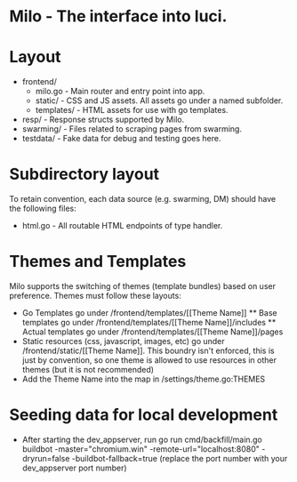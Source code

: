 # Milo - The interface into luci.

# Layout
* frontend/
  * milo.go - Main router and entry point into app.
  * static/ - CSS and JS assets.  All assets go under a named subfolder.
  * templates/ - HTML assets for use with go templates.
* resp/ - Response structs supported by Milo.
* swarming/ - Files related to scraping pages from swarming.
* testdata/ - Fake data for debug and testing goes here.

# Subdirectory layout
To retain convention, each data source (e.g. swarming, DM) should have the following files:
* html.go - All routable HTML endpoints of type handler.

# Themes and Templates
Milo supports the switching of themes (template bundles) based on user
preference.  Themes must follow these layouts:
* Go Templates go under /frontend/templates/[[Theme Name]]
** Base templates go under /frontend/templates/[[Theme Name]]/includes
** Actual templates go under /frontend/templates/[[Theme Name]]/pages
* Static resources (css, javascript, images, etc) go under
  /frontend/static/[[Theme Name]].  This boundry isn't enforced, this is just by
  convention, so one theme is allowed to use resources in other themes (but it
  is not recommended)
* Add the Theme Name into the map in /settings/theme.go:THEMES

# Seeding data for local development
* After starting the dev_appserver, run go run cmd/backfill/main.go buildbot
  -master="chromium.win" -remote-url="localhost:8080" -dryrun=false
  -buildbot-fallback=true (replace the port number with your dev_appserver port
  number)
